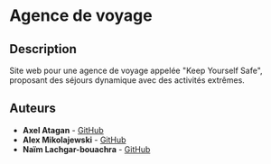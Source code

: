 # Agence de voyage

## Description

Site web pour une agence de voyage appelée "Keep Yourself Safe", proposant des séjours dynamique avec des activités extrêmes.

## Auteurs

- **Axel Atagan** - [GitHub](https://github.com/Jej0)
- **Alex Mikolajewski** - [GitHub](https://github.com/Strasox)
- **Naïm Lachgar-bouachra** - [GitHub](https://github.com/85liife)
